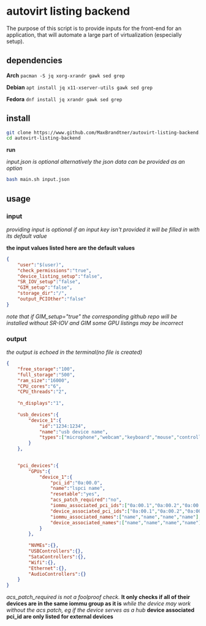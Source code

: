 # autovirt listing backend

The purpose of this script is to provide inputs for the front-end for an application, that will automate a large part of virtualization (especially setup).

## dependencies
**Arch**
`pacman -S jq xorg-xrandr gawk sed grep`

**Debian**
`apt install jq x11-xserver-utils gawk sed grep`

**Fedora**
`dnf install jq xrandr gawk sed grep`


## install

```bash
git clone https://www.github.com/MaxBrandtner/autovirt-listing-backend.git
cd autovirt-listing-backend
```
**run**

*input.json is optional*
*alternatively the json data can be provided as an option*

```bash
bash main.sh input.json
```

## usage

### input
*providing input is optional*
*if an input key isn't provided it will be filled in with its default value*

**the input values listed here are the default values**

```json
{
	"user":"$(user)",
	"check_permissions":"true",
	"device_listing_setup":"false",
	"SR_IOV_setup":"false",
	"GIM_setup":"false",
	"storage_dir":"/",
	"output_PCIOther":"false"
}
```
*note that if GIM_setup="true" the corresponding github repo will be installed*
*without SR-IOV and GIM some GPU listings may be incorrect*


### output
*the output is echoed in the terminal(no file is created)*

```json
{
	"free_storage":"100",
	"full_storage":"500",
	"ram_size":"16000",
	"CPU_cores":"6",
	"CPU_threads":"2",
	
	"n_displays":"1",
	
	"usb_devices":{
		"device_1":{
			"id":"1234:1234",
			"name":"usb device name",
			"types":["microphone","webcam","keyboard","mouse","controller","storage"]
		}
	},

	
	"pci_devices":{
		"GPUs":{
			"device_1":{
				"pci_id":"0a:00.0",
				"name":"lspci name",
				"resetable":"yes",
				"acs_patch_required":"no",
				"iommu_associated_pci_ids":["0a:00.1","0a:00.2","0a:00.3"],
				"device_associated_pci_ids":["0a:00.1","0a:00.2","0a:00.3"],
				"iommu_associated_names":["name","name","name","name"],
				"device_associated_names":["name","name","name","name"]
			}
		},
		
		"NVMEs":{},
		"USBControllers":{},
		"SataControllers":{},
		"Wifi":{},
		"Ethernet":{},
		"AudioControllers":{}
	}
}
```

*acs_patch_required is not a foolproof check.* **It only checks if all of their devices are in the same iommu group as it is**  *while the device may work without the acs patch, eg if the device serves as a hub*
**device associated pci_id are only listed for external devices**

